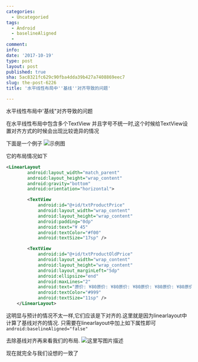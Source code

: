 ```yaml
---
categories:
  - Uncategoried
tags:
  - Android
  - baselineAligned
  - 
comment: 
info: 
date: '2017-10-19'
type: post
layout: post
published: true
sha: 5ac8321fc629c90fba4dda39b427a7408869eec7
slug: the-post-6226
title: '水平线性布局中''基线''对齐导致的问题'

---
```

  水平线性布局中'基线"对齐导致的问题

在水平线性布局中包含多个TextView 并且字号不统一时,这个时候给TextView设置对齐方式的时候会出现比较诡异的情况

下面是一个例子
![示例图](http://img.blog.csdn.net/20171019145114576?watermark/2/text/aHR0cDovL2Jsb2cuY3Nkbi5uZXQvYTk3NjExMjY0Mw==/font/5a6L5L2T/fontsize/400/fill/I0JBQkFCMA==/dissolve/70/gravity/SouthEast)

它的布局情况如下
```xml
<LinearLayout
        android:layout_width="match_parent"
        android:layout_height="wrap_content"
        android:gravity="bottom"
        android:orientation="horizontal">

        <TextView
            android:id="@+id/txtProductPrice"
            android:layout_width="wrap_content"
            android:layout_height="wrap_content"
            android:padding="0dp"
            android:text="¥ 45"
            android:textColor="#f00"
            android:textSize="17sp" />

        <TextView
            android:id="@+id/txtProductOldPrice"
            android:layout_width="wrap_content"
            android:layout_height="wrap_content"
            android:layout_marginLeft="5dp"
            android:ellipsize="end"
            android:maxLines="2"
            android:text="原价: ¥80原价: ¥80原价: ¥80原价: ¥80原价: ¥80原价: ¥80原价: ¥80原价: ¥80原价: ¥80原价: ¥80原价: ¥80原价: ¥80原价: ¥80原价: ¥80原价: ¥80原价: ¥80"
            android:textColor="#999"
            android:textSize="11sp" />
    </LinearLayout>
```

这明显与预计的情况不太一样,它们应该是下对齐的.这里就是因为linearlayout中计算了基线对齐的情况.
只需要在linearlayout中加上如下属性即可
`android:baselineAligned="false"`

去除基线对齐再来看我们的布局.
![这里写图片描述](http://img.blog.csdn.net/20171019145558482?watermark/2/text/aHR0cDovL2Jsb2cuY3Nkbi5uZXQvYTk3NjExMjY0Mw==/font/5a6L5L2T/fontsize/400/fill/I0JBQkFCMA==/dissolve/70/gravity/SouthEast)

现在就完全与我们设想的一致了